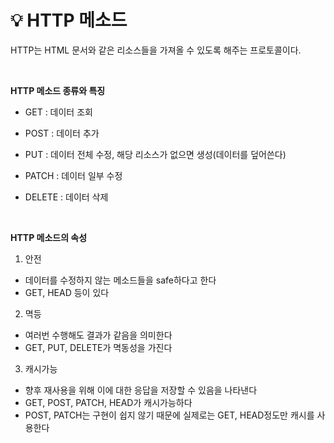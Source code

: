 # 💡 **HTTP 메소드**

HTTP는 HTML 문서와 같은 리소스들을 가져올 수 있도록 해주는 프로토콜이다.

<br>

**HTTP 메소드 종류와 특징**

- GET : 데이터 조회

- POST : 데이터 추가

- PUT : 데이터 전체 수정, 해당 리소스가 없으면 생성(데이터를 덮어쓴다)

- PATCH : 데이터 일부 수정

- DELETE : 데이터 삭제

<br>

**HTTP 메소드의 속성**

1. 안전

- 데이터를 수정하지 않는 메소드들을 safe하다고 한다
- GET, HEAD 등이 있다

2. 멱등

- 여러번 수행해도 결과가 같음을 의미한다
- GET, PUT, DELETE가 멱동성을 가진다

3. 캐시가능

- 향후 재사용을 위해 이에 대한 응답을 저장할 수 있음을 나타낸다
- GET, POST, PATCH, HEAD가 캐시가능하다
- POST, PATCH는 구현이 쉽지 않기 때문에 실제로는 GET, HEAD정도만 캐시를 사용한다
